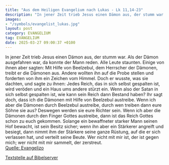 ```yaml
---
title: "Aus dem Heiligen Evangelium nach Lukas - Lk 11,14-23"
description: "In jener Zeit trieb Jesus einen Dämon aus, der stumm war. Als der Dämon ausgefahren war, da konnte der Mann reden. Alle Leute staunten. Einige von ihnen aber sagten: Mit Hilfe von Beelzebul, dem Herrscher der Dämonen, treibt er die Dämonen aus. Andere wollten ihn auf die Probe st...."
images:
- "/symbols/evangelist_lukas.jpg"
layout: post
category: EVANGELIUM
tag: EVANGELIUM
date: 2025-03-27 09:00:37 +0100
---
```

In jener Zeit trieb Jesus einen Dämon aus, der stumm war. Als der Dämon ausgefahren war, da konnte der Mann reden. Alle Leute staunten.
Einige von ihnen aber sagten: Mit Hilfe von Beelzebul, dem Herrscher der Dämonen, treibt er die Dämonen aus.
Andere wollten ihn auf die Probe stellen und forderten von ihm ein Zeichen vom Himmel.<!--more-->
Doch er wusste, was sie dachten, und sagte zu ihnen: Jedes Reich, das in sich selbst gespalten ist, wird veröden und ein Haus ums andere stürzt ein.
Wenn also der Satan in sich selbst gespalten ist, wie kann sein Reich dann Bestand haben? Ihr sagt doch, dass ich die Dämonen mit Hilfe von Beelzebul austreibe.
Wenn ich aber die Dämonen durch Beelzebul austreibe, durch wen treiben dann eure Söhne sie aus? Deswegen werden sie eure Richter sein.
Wenn ich aber die Dämonen durch den Finger Gottes austreibe, dann ist das Reich Gottes schon zu euch gekommen.
Solange ein bewaffneter starker Mann seinen Hof bewacht, ist sein Besitz sicher;
wenn ihn aber ein Stärkerer angreift und besiegt, dann nimmt ihm der Stärkere seine ganze Rüstung, auf die er sich verlassen hat, und verteilt seine Beute.
Wer nicht mit mir ist, der ist gegen mich; wer nicht mit mir sammelt, der zerstreut.<br>
[Quelle: Evangelizo](https://evangeliumtagfuertag.org/DE/gospel)

[Textstelle auf Bibelserver](https://www.bibleserver.com/EU/Lukas11,14-23)
